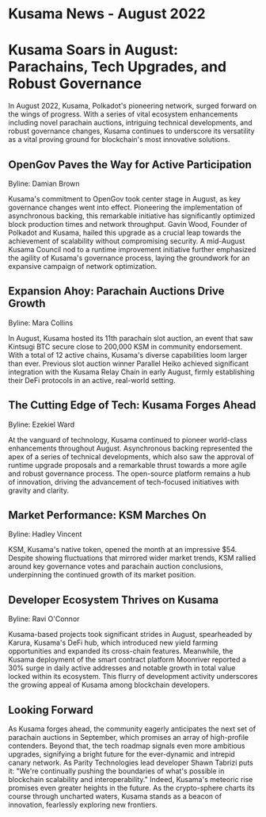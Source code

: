 # Kusama News - August 2022

# Kusama Soars in August: Parachains, Tech Upgrades, and Robust Governance 

In August 2022, Kusama, Polkadot's pioneering network, surged forward on the wings of progress. With a series of vital ecosystem enhancements including novel parachain auctions, intriguing technical developments, and robust governance changes, Kusama continues to underscore its versatility as a vital proving ground for blockchain's most innovative solutions. 

## OpenGov Paves the Way for Active Participation 

Byline: Damian Brown

Kusama's commitment to OpenGov took center stage in August, as key governance changes went into effect. Pioneering the implementation of asynchronous backing, this remarkable initiative has significantly optimized block production times and network throughput. Gavin Wood, Founder of Polkadot and Kusama, hailed this upgrade as a crucial leap towards the achievement of scalability without compromising security. A mid-August Kusama Council nod to a runtime improvement initiative further emphasized the agility of Kusama's governance process, laying the groundwork for an expansive campaign of network optimization. 

## Expansion Ahoy: Parachain Auctions Drive Growth 

Byline: Mara Collins

In August, Kusama hosted its 11th parachain slot auction, an event that saw Kintsugi BTC secure close to 200,000 KSM in community endorsement. With a total of 12 active chains, Kusama's diverse capabilities loom larger than ever. Previous slot auction winner Parallel Heiko achieved significant integration with the Kusama Relay Chain in early August, firmly establishing their DeFi protocols in an active, real-world setting. 

## The Cutting Edge of Tech: Kusama Forges Ahead 

Byline: Ezekiel Ward

At the vanguard of technology, Kusama continued to pioneer world-class enhancements throughout August. Asynchronous backing represented the apex of a series of technical developments, which also saw the approval of runtime upgrade proposals and a remarkable thrust towards a more agile and robust governance process. The open-source platform remains a hub of innovation, driving the advancement of tech-focused initiatives with gravity and clarity. 

## Market Performance: KSM Marches On 

Byline: Hadley Vincent

KSM, Kusama's native token, opened the month at an impressive $54. Despite showing fluctuations that mirrored wider market trends, KSM rallied around key governance votes and parachain auction conclusions, underpinning the continued growth of its market position.

## Developer Ecosystem Thrives on Kusama

Byline: Ravi O'Connor 

Kusama-based projects took significant strides in August, spearheaded by Karura, Kusama's DeFi hub, which introduced new yield farming opportunities and expanded its cross-chain features. Meanwhile, the Kusama deployment of the smart contract platform Moonriver reported a 30% surge in daily active addresses and notable growth in total value locked within its ecosystem. This flurry of development activity underscores the growing appeal of Kusama among blockchain developers.

## Looking Forward

As Kusama forges ahead, the community eagerly anticipates the next set of parachain auctions in September, which promises an array of high-profile contenders. Beyond that, the tech roadmap signals even more ambitious upgrades, signifying a bright future for the ever-dynamic and intrepid canary network. As Parity Technologies lead developer Shawn Tabrizi puts it: "We're continually pushing the boundaries of what's possible in blockchain scalability and interoperability." Indeed, Kusama's meteoric rise promises even greater heights in the future. As the crypto-sphere charts its course through uncharted waters, Kusama stands as a beacon of innovation, fearlessly exploring new frontiers.